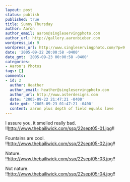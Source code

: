```yaml
---
layout: post
status: publish
published: true
title: Sunny Thursday
author: Aaron
author_email: aaron@singleservingphoto.com
author_url: http://gallery.aaronbieber.com
wordpress_id: 9
wordpress_url: http://www.singleservingphoto.com/?p=9
date: '2005-09-22 20:00:58 -0400'
date_gmt: '2005-09-23 00:00:58 -0400'
categories:
- Aaron's Photos
tags: []
comments:
- id: 2
  author: Heather
  author_email: heather@singleservingphoto.com
  author_url: http://www.asterdesigns.com
  date: '2005-09-22 21:47:21 -0400'
  date_gmt: '2005-09-23 01:47:21 -0400'
  content: aaron plus depth of field equals love
---
```

I assure you, it smelled really bad.\
 !!http://www.thebailiwick.com/ssp/22sept05-01.jpg!!

Fountains are cool.\
 !!http://www.thebailiwick.com/ssp/22sept05-02.jpg!!

Nature.\
 !!http://www.thebailiwick.com/ssp/22sept05-03.jpg!!

Not nature.\
 !!http://www.thebailiwick.com/ssp/22sept05-04.jpg!!
